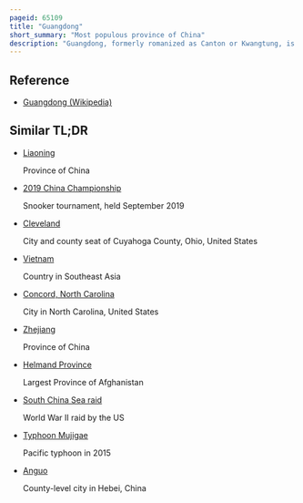 ```yaml
---
pageid: 65109
title: "Guangdong"
short_summary: "Most populous province of China"
description: "Guangdong, formerly romanized as Canton or Kwangtung, is a coastal Province located in South China, on the north Shore of the South China Sea. The provincial Capital is guangzhou. With a population of 126. Guangdong is the most populous Province of China and the 15th largest by Area as well as the second most populous Country in the World."
---
```


## Reference

- [Guangdong (Wikipedia)](https://en.wikipedia.org/?curid=65109)

## Similar TL;DR

- [Liaoning](/tldr/en/liaoning)

  Province of China

- [2019 China Championship](/tldr/en/2019-china-championship)

  Snooker tournament, held September 2019

- [Cleveland](/tldr/en/cleveland)

  City and county seat of Cuyahoga County, Ohio, United States

- [Vietnam](/tldr/en/vietnam)

  Country in Southeast Asia

- [Concord, North Carolina](/tldr/en/concord-north-carolina)

  City in North Carolina, United States

- [Zhejiang](/tldr/en/zhejiang)

  Province of China

- [Helmand Province](/tldr/en/helmand-province)

  Largest Province of Afghanistan

- [South China Sea raid](/tldr/en/south-china-sea-raid)

  World War II raid by the US

- [Typhoon Mujigae](/tldr/en/typhoon-mujigae)

  Pacific typhoon in 2015

- [Anguo](/tldr/en/anguo)

  County-level city in Hebei, China
